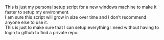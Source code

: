This is just my personal setup script for a new windows machine to make it faster to setup my environment.  
I am sure this script will grow in size over time and I don't recommend anyone else to use it.  
This is just to make sure that I can setup everything I need without having to login to github to find a private repo.
